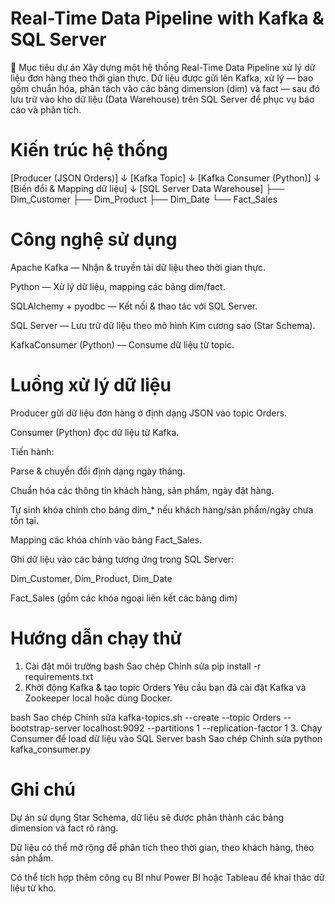# Real-Time Data Pipeline with Kafka & SQL Server
🚀 Mục tiêu dự án
Xây dựng một hệ thống Real-Time Data Pipeline xử lý dữ liệu đơn hàng theo thời gian thực. Dữ liệu được gửi lên Kafka, xử lý — bao gồm chuẩn hóa, phân tách vào các bảng dimension (dim) và fact — sau đó lưu trữ vào kho dữ liệu (Data Warehouse) trên SQL Server để phục vụ báo cáo và phân tích.

# Kiến trúc hệ thống

 [Producer (JSON Orders)]
           ↓
       [Kafka Topic]
           ↓
   [Kafka Consumer (Python)]
           ↓
[Biến đổi & Mapping dữ liệu]
           ↓
 [SQL Server Data Warehouse]
    ├── Dim_Customer
    ├── Dim_Product
    ├── Dim_Date
    └── Fact_Sales
# Công nghệ sử dụng
Apache Kafka — Nhận & truyền tải dữ liệu theo thời gian thực.

Python — Xử lý dữ liệu, mapping các bảng dim/fact.

SQLAlchemy + pyodbc — Kết nối & thao tác với SQL Server.

SQL Server — Lưu trữ dữ liệu theo mô hình Kim cương sao (Star Schema).

KafkaConsumer (Python) — Consume dữ liệu từ topic.

# Luồng xử lý dữ liệu
Producer gửi dữ liệu đơn hàng ở định dạng JSON vào topic Orders.

Consumer (Python) đọc dữ liệu từ Kafka.

Tiến hành:

Parse & chuyển đổi định dạng ngày tháng.

Chuẩn hóa các thông tin khách hàng, sản phẩm, ngày đặt hàng.

Tự sinh khóa chính cho bảng dim_* nếu khách hàng/sản phẩm/ngày chưa tồn tại.

Mapping các khóa chính vào bảng Fact_Sales.

Ghi dữ liệu vào các bảng tương ứng trong SQL Server:

Dim_Customer, Dim_Product, Dim_Date

Fact_Sales (gồm các khóa ngoại liên kết các bảng dim)

# Hướng dẫn chạy thử
1. Cài đặt môi trường
bash
Sao chép
Chỉnh sửa
pip install -r requirements.txt
2. Khởi động Kafka & tạo topic Orders
Yêu cầu bạn đã cài đặt Kafka và Zookeeper local hoặc dùng Docker.

bash
Sao chép
Chỉnh sửa
kafka-topics.sh --create --topic Orders --bootstrap-server localhost:9092 --partitions 1 --replication-factor 1
3. Chạy Consumer để load dữ liệu vào SQL Server
bash
Sao chép
Chỉnh sửa
python kafka_consumer.py
# Ghi chú
Dự án sử dụng Star Schema, dữ liệu sẽ được phân thành các bảng dimension và fact rõ ràng.

Dữ liệu có thể mở rộng để phân tích theo thời gian, theo khách hàng, theo sản phẩm.

Có thể tích hợp thêm công cụ BI như Power BI hoặc Tableau để khai thác dữ liệu từ kho.


